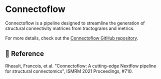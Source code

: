 # Connectoflow

Connectoflow is a pipeline designed to streamline the generation of structural connectivity matrices from tractograms and metrics.

For more details, check out the [Connectoflow GitHub repository](https://github.com/scilus/connectoflow).

## 📖 Reference

Rheault, Francois, et al. "Connectoflow: A cutting-edge Nextflow pipeline for structural connectomics", ISMRM 2021 Proceedings, #710.
